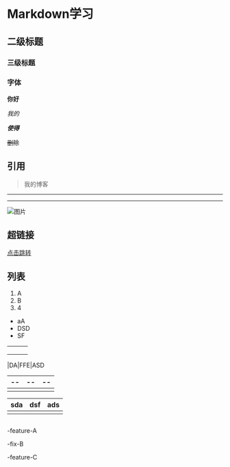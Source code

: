 # Markdown学习

## 二级标题

### 三级标题





### 字体

**你好**

*我的*

***使得***

~~删除~~



## 引用

> 我的博客  

---

***

![图片](https://www.cnblogs.com/images/logo.svg?v=R9M0WmLAIPVydmdzE2keuvnjl-bPR7_35oHqtiBzGsM)



## 超链接

[点击跳转](https://t.bilibili.com/?spm_id_from=333.1007.0.0)



## 列表

1. A
2. B
3. 4

- aA
- DSD
- SF

|      |      |      |
| ---- | ---- | ---- |
|      |      |      |
|      |      |      |
|      |      |      |

|DA|FFE|ASD

| --   | --   | --   |
| ---- | ---- | ---- |
|      |      |      |

| sda  | dsf  | ads  |
| ---- | ---- | ---- |
|      |      |      |



```java

```



-feature-A

-fix-B

-feature-C

